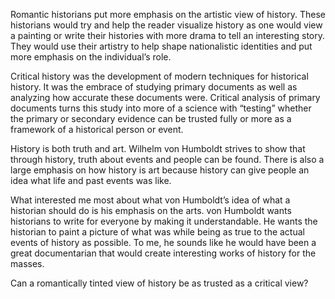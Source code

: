 Romantic historians put more emphasis on the artistic view of history. These historians would try and help the reader visualize history as one would view a painting or write their histories with more drama to tell an interesting story. They would use their artistry to help shape nationalistic identities and put more emphasis on the individual’s role.

Critical history was the development of modern techniques for historical history. It was the embrace of studying primary documents as well as analyzing how accurate these documents were. Critical analysis of primary documents turns this study into more of a science with “testing” whether the primary or secondary evidence can be trusted fully or more as a framework of a historical person or event.

History is both truth and art. Wilhelm von Humboldt strives to show that through history, truth about events and people can be found. There is also a large emphasis on how history is art because history can give people an idea what life and past events was like.

What interested me most about what von Humboldt’s idea of what a historian should do is his emphasis on the arts. von Humboldt wants historians to write for everyone by making it understandable. He wants the historian to paint a picture of what was while being as true to the actual events of history as possible. To me, he sounds like he would have been a great documentarian that would create interesting works of history for the masses.

Can a romantically tinted view of history be as trusted as a critical view?
